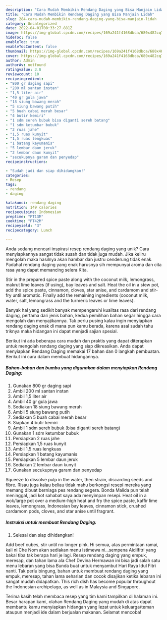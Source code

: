 ```yaml
---
description: "Cara Mudah Membikin Rendang Daging yang Bisa Manjain Lidah"
title: "Cara Mudah Membikin Rendang Daging yang Bisa Manjain Lidah"
slug: 284-cara-mudah-membikin-rendang-daging-yang-bisa-manjain-lidah
category: Uncategorized
date: 2022-04-01T08:33:27.881Z
image: https://img-global.cpcdn.com/recipes/169a241f4168dbca/680x482cq70/rendang-daging-foto-resep-utama.jpg
hideToc: false
enableToc: true
enableTocContent: false
thumbnail: https://img-global.cpcdn.com/recipes/169a241f4168dbca/680x482cq70/rendang-daging-foto-resep-utama.jpg
cover: https://img-global.cpcdn.com/recipes/169a241f4168dbca/680x482cq70/rendang-daging-foto-resep-utama.jpg
author: Admin
authorAv: notfound
ratingvalue: 3.8
reviewcount: 10
recipeingredient:
- "800 gr daging sapi"
- "200 ml santan instan"
- "1,5 liter air"
- "40 gr gula jawa"
- "18 siung bawang merah"
- "5 siung bawang putih"
- "5 buah cabai merah besar"
- "4 butir kemiri"
- "1 sdm sereh bubuk bisa diganti sereh batang"
- "1 sdm ketumbar bubuk"
- "2 ruas jahe"
- "1,5 ruas kunyit"
- "1,5 ruas lengkuas"
- "1 batang kayumanis"
- "5 lembar daun jeruk"
- "2 lembar daun kunyit"
- "secukupnya garam dan penyedap"
recipeinstructions:

- "Sudah jadi dan siap dihidangkan!"
categories:
- Resep
tags:
- rendang
- daging

katakunci: rendang daging 
nutrition: 149 calories
recipecuisine: Indonesian
preptime: "PT13M"
cooktime: "PT42M"
recipeyield: "3"
recipecategory: Lunch

---
```





Anda sedang mencari inspirasi resep rendang daging yang unik? Cara menyiapkannya sangat tidak susah dan tidak juga mudah. Jika keliru mengolah maka hasilnya akan hambar dan justru cenderung tidak enak. Padahal rendang daging yang enak harusnya sih mempunyai aroma dan cita rasa yang dapat memancing selera Kita.





Stir in the prepared spice paste along with the coconut milk, lemongrass, makrut lime leaves (if using), bay leaves and salt. Heat the oil in a stew pot, add the spice paste, cinnamon, cloves, star anise, and cardamom and stir-fry until aromatic. Finally add the remaining ingredients (coconut milk, water, salt, lemongrass and the turmeric leaves or lime leaves).

Banyak hal yang sedikit banyak mempengaruhi kualitas rasa dari rendang daging, pertama dari jenis bahan, kedua pemilihan bahan segar hingga cara mengolah dan menyajikannya. Tak perlu pusing kalau ingin menyiapkan rendang daging enak di mana pun kamu berada, karena asal sudah tahu triknya maka hidangan ini dapat menjadi sajian spesial.






Berikut ini ada beberapa cara mudah dan praktis yang dapat diterapkan untuk mengolah rendang daging yang siap dikreasikan. Anda dapat menyiapkan Rendang Daging memakai 17 bahan dan 0 langkah pembuatan. Berikut ini cara dalam membuat hidangannya.

<!--inarticleads1-->

##### Bahan-bahan dan bumbu yang digunakan dalam menyiapkan Rendang Daging:

1. Gunakan 800 gr daging sapi
1. Ambil 200 ml santan instan
1. Ambil 1,5 liter air
1. Ambil 40 gr gula jawa
1. Sediakan 18 siung bawang merah
1. Ambil 5 siung bawang putih
1. Sediakan 5 buah cabai merah besar
1. Siapkan 4 butir kemiri
1. Ambil 1 sdm sereh bubuk (bisa diganti sereh batang)
1. Gunakan 1 sdm ketumbar bubuk
1. Persiapkan 2 ruas jahe
1. Persiapkan 1,5 ruas kunyit
1. Ambil 1,5 ruas lengkuas
1. Persiapkan 1 batang kayumanis
1. Persiapkan 5 lembar daun jeruk
1. Sediakan 2 lembar daun kunyit
1. Gunakan secukupnya garam dan penyedap


Squeeze to dissolve pulp in the water, then strain, discarding seeds and fibre. Risau juga kalau beliau tidak mahu berkongsi resepi mereka yang memang dibuat berniaga pes rendang segera. Bonda Malida pun telah meninggal, jadi kot sahabat saya ada menyimpan resepi. Heat oil in a wok/large pot over a medium-high heat and fry the spice paste, kaffir lime leaves, lemongrass, Indonesian bay leaves, cinnamon stick, crushed cardamom pods, cloves, and star anise until fragrant. 

<!--inarticleads2-->

##### Instruksi untuk membuat Rendang Daging:


1. Selesai dan siap dihidangkan!

Add beef cubes, stir until no longer pink. Hi semua, atas permintaan ramai, kali ni Che Nom akan sediakan menu istimewa ni…sempena Aidilfitri yang bakal tiba tak berapa hari je lagi. Resep rendang daging yang empuk, meresap, dan tahan lama ala Chef Devina Hermawan ini bisa jadi salah satu menu lebaran yang bisa Bunda buat untuk menyambut Hari Raya Idul Fitri nanti. Tak perlu bingung, bahan untuk membuat rendang daging yang empuk, meresap, tahan lama seharian dan cocok disajikan ketika lebaran ini sangat mudah didapatkan. This rich dish has become popular throughout the Indonesian archipelago, as well as in Malaysia and Singapore. 

Terima kasih telah membaca resep yang tim kami tampilkan di halaman ini. Besar harapan kami, olahan Rendang Daging yang mudah di atas dapat membantu kamu menyiapkan hidangan yang lezat untuk keluarga/teman ataupun menjadi ide dalam berjualan makanan. Selamat mencoba!
